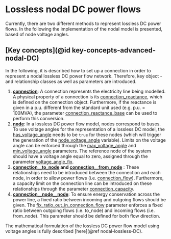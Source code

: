 # Lossless nodal DC power flows

Currently, there are two different methods to represent lossless DC power flows. In the following the implementation of the nodal model is presented, based of node voltage angles.

## [Key concepts](@id key-concepts-advanced-nodal-DC)
In the following, it is described how to set up a connection in order to represent a nodal lossless DC power flow network. Therefore, key object - and relationship classes as well as parameters are introduced.

1. **[connection](@ref)**: A connection represents the electricity line being modelled. A physical property of a connection is its [connection\_reactance](@ref), which is defined on the connection object. Furthermore, if the reactance is given in a p.u. different from the standard unit used (e.g. p.u. = 100MVA), the parameter [connection\_reactance\_base](@ref) can be used to perform this conversion.
2. **[node](@ref)**: In a lossless DC power flow model, nodes correspond to buses. To use voltage angles for the representation of a lossless DC model, the [has\_voltage\_angle](@ref) needs to be `true` for these nodes (which will trigger the generation of the [node\_voltage\_angle](@ref) variable). Limits on the voltage angle can be enforced through the [max\_voltage\_angle](@ref) and [min\_voltage\_angle](@ref) parameters. The reference node of the system should have a voltage angle equal to zero, assigned through the parameter [voltage\_angle\_fix](@ref).
3. **[connection\_\_to\_node](@ref) and [connection\_\_from\_node](@ref)** : These relationships need to be introduced between the connection and each node, in order to allow power flows (i.e. [connection\_flow](@ref)). Furthermore, a capacity limit on the connection line can be introduced on these relationships through the parameter [connection\_capacity](@ref).
4. **[connection\_\_node\_\_node](@ref)**: To ensure energy conservation across the power line, a fixed ratio between incoming and outgoing flows should be given. The [fix\_ratio\_out\_in\_connection\_flow](@ref) parameter enforces a fixed ratio between outgoing flows (i.e. to\_node) and incoming flows (i.e. from\_node). This parameter should be defined for both flow direction.

The mathematical formulation of the lossless DC power flow model using voltage angles is fully described [here](@ref nodal-lossless-DC).
